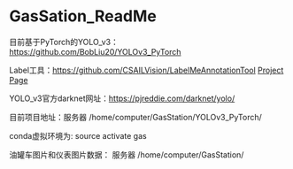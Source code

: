 # GasSation_ReadMe

目前基于PyTorch的YOLO_v3：https://github.com/BobLiu20/YOLOv3_PyTorch  
  
Label工具：https://github.com/CSAILVision/LabelMeAnnotationTool [Project Page](http://labelme.csail.mit.edu/Release3.0/)  
  
YOLO_v3官方darknet网址：https://pjreddie.com/darknet/yolo/  
  
目前项目地址：服务器 /home/computer/GasStation/YOLOv3_PyTorch/  
  
conda虚拟环境为: source activate gas  
  
油罐车图片和仪表图片数据： 服务器 /home/computer/GasStation/
